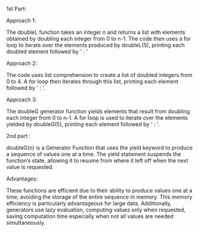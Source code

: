 1st Part: 

Approach 1: 

The doubleL function takes an integer n and returns a list with elements obtained by doubling each integer from 0 to n-1. The code then uses a for loop to iterate over the elements produced by doubleL(5), printing each doubled element followed by ' : '

Approach 2:

The code uses list comprehension to create a list of doubled integers from 0 to 4. A for loop then iterates through this list, printing each element followed by ' : '.

Approach 3:

The doubleG generator function yields elements that result from doubling each integer from 0 to n-1. A for loop is used to iterate over the elements yielded by doubleG(5), printing each element followed by ' : '.


2nd part : 

doubleG(n) is a Generator Function that  uses the yield keyword to produce a sequence of values one at a time. The yield statement suspends the function’s state, allowing it to resume from where it left off when the next value is requested.

Advantages: 

These functions  are efficient due to their ability to produce values one at a time, avoiding the storage of the entire sequence in memory. This memory efficiency is particularly advantageous for large data. Additionally, generators use lazy evaluation, computing values  only when requested, saving computation time especially when not all values are needed simultaneously.
